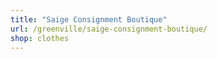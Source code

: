 ```yaml
---
title: "Saige Consignment Boutique"
url: /greenville/saige-consignment-boutique/
shop: clothes
---
```

